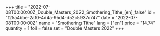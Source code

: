 +++
title = "2022-07-08T00:00:00Z_Double_Masters_2022_Smothering_Tithe_[en]_false"
id = "f25a4bbe-2af0-4d4a-95d4-d52c5937c747"
date = "2022-07-08T00:00:00Z"
name = "Smothering Tithe"
lang = ["en"]
price = "14.74"
quantity = 1
foil = false
set = "Double Masters 2022"
+++
